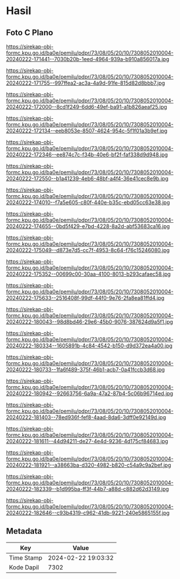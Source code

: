 # Hasil

## Foto C Plano

https://sirekap-obj-formc.kpu.go.id/ba0e/pemilu/pdpr/73/08/05/20/10/7308052010004-20240222-171441--7030b20b-1eed-4964-939a-b910a856017a.jpg

https://sirekap-obj-formc.kpu.go.id/ba0e/pemilu/pdpr/73/08/05/20/10/7308052010004-20240222-171755--997ffea2-ac3a-4a9d-91fe-815d82d8bbb7.jpg

https://sirekap-obj-formc.kpu.go.id/ba0e/pemilu/pdpr/73/08/05/20/10/7308052010004-20240222-172000--8cd1f249-6dd6-49ef-ba91-a1b826aeaf25.jpg

https://sirekap-obj-formc.kpu.go.id/ba0e/pemilu/pdpr/73/08/05/20/10/7308052010004-20240222-172134--eeb8053e-8507-4624-954c-5f1f01a3b9ef.jpg

https://sirekap-obj-formc.kpu.go.id/ba0e/pemilu/pdpr/73/08/05/20/10/7308052010004-20240222-172346--ee874c7c-f34b-40e6-bf2f-faf338d9d948.jpg

https://sirekap-obj-formc.kpu.go.id/ba0e/pemilu/pdpr/73/08/05/20/10/7308052010004-20240222-172550--b1a41239-4eb6-48bf-a4f4-36e41cec8e9b.jpg

https://sirekap-obj-formc.kpu.go.id/ba0e/pemilu/pdpr/73/08/05/20/10/7308052010004-20240222-174010--f7a5e605-c80f-440e-b35c-ebd05cc63e38.jpg

https://sirekap-obj-formc.kpu.go.id/ba0e/pemilu/pdpr/73/08/05/20/10/7308052010004-20240222-174655--0bd5f429-e7bd-4228-8a2d-abf53683ca16.jpg

https://sirekap-obj-formc.kpu.go.id/ba0e/pemilu/pdpr/73/08/05/20/10/7308052010004-20240222-175049--d873e7d5-cc7f-4953-8c64-f76c15246080.jpg

https://sirekap-obj-formc.kpu.go.id/ba0e/pemilu/pdpr/73/08/05/20/10/7308052010004-20240222-175352--00699c00-30aa-4100-8013-b293cafaec58.jpg

https://sirekap-obj-formc.kpu.go.id/ba0e/pemilu/pdpr/73/08/05/20/10/7308052010004-20240222-175633--2516408f-99df-44f0-9e76-2fa8ea81ffd4.jpg

https://sirekap-obj-formc.kpu.go.id/ba0e/pemilu/pdpr/73/08/05/20/10/7308052010004-20240222-180043--98d8bd46-29e6-45b0-9076-387624d9a5f1.jpg

https://sirekap-obj-formc.kpu.go.id/ba0e/pemilu/pdpr/73/08/05/20/10/7308052010004-20240222-180334--1605891b-4c84-4542-b150-d9d372ea4a00.jpg

https://sirekap-obj-formc.kpu.go.id/ba0e/pemilu/pdpr/73/08/05/20/10/7308052010004-20240222-180733--1fa6f489-375f-46b1-acb7-0a41fccb3d68.jpg

https://sirekap-obj-formc.kpu.go.id/ba0e/pemilu/pdpr/73/08/05/20/10/7308052010004-20240222-180942--92663756-6a9a-47a2-87b4-5c06b96714ed.jpg

https://sirekap-obj-formc.kpu.go.id/ba0e/pemilu/pdpr/73/08/05/20/10/7308052010004-20240222-181403--78ed936f-fef8-4aad-8da6-3dff0e92149d.jpg

https://sirekap-obj-formc.kpu.go.id/ba0e/pemilu/pdpr/73/08/05/20/10/7308052010004-20240222-181611--44d94211-de27-4e4d-9236-4d175cf84683.jpg

https://sirekap-obj-formc.kpu.go.id/ba0e/pemilu/pdpr/73/08/05/20/10/7308052010004-20240222-181921--a38663ba-d320-4982-b820-c54a9c9a2bef.jpg

https://sirekap-obj-formc.kpu.go.id/ba0e/pemilu/pdpr/73/08/05/20/10/7308052010004-20240222-182339--b1d995ba-ff3f-44b7-a88d-c882d62d3149.jpg

https://sirekap-obj-formc.kpu.go.id/ba0e/pemilu/pdpr/73/08/05/20/10/7308052010004-20240222-182646--c93b4319-c962-41db-9221-240e5865155f.jpg


## Metadata

| Key        | Value               |
| ---------- | ------------------- |
| Time Stamp | 2024-02-22 19:03:32 |
| Kode Dapil | 7302                |



